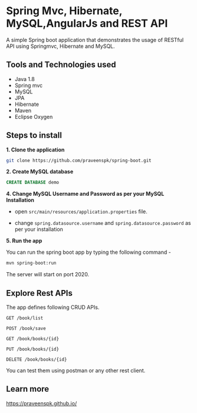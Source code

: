 
# Spring Mvc, Hibernate, MySQL,AngularJs and REST API

A simple Spring boot application that demonstrates the usage of RESTful API using Springmvc, Hibernate and MySQL. 

## Tools and Technologies used

* Java 1.8
* Spring mvc
* MySQL
* JPA
* Hibernate
* Maven
* Eclipse Oxygen

## Steps to install

**1. Clone the application**

```bash
git clone https://github.com/praveenspk/spring-boot.git
```

**2. Create MySQL database**

```sql
CREATE DATABASE demo
```
	
**4. Change MySQL Username and Password as per your MySQL Installation**
	
+ open `src/main/resources/application.properties` file.

+ change `spring.datasource.username` and `spring.datasource.password` as per your installation
	
**5. Run the app**

You can run the spring boot app by typing the following command -

```bash
mvn spring-boot:run
```


The server will start on port 2020.
	
## Explore Rest APIs

The app defines following CRUD APIs.

    GET /book/list
    
    POST /book/save
    
    GET /book/books/{id}
    
    PUT /book/books/{id}
    
    DELETE /book/books/{id}

You can test them using postman or any other rest client.



## Learn more
https://praveenspk.github.io/





